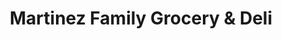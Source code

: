 ---
title: "Martinez Family Grocery & Deli"
url: /bethlehem/martinez-family-grocery-and-deli/
shop: convenience
---